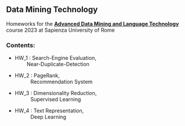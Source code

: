 ## Data Mining Technology

Homeworks for the [**Advanced Data Mining and Language Technology**](https://corsidilaurea.uniroma1.it/it/view-course-details/2022/29942/20190322084705/c4d3fb32-4761-4b52-9e20-6c3b672f50dd/fd7b47f5-0479-41b8-821c-eeb37900a4fd/8709b9e9-a659-4a9e-968c-09687c07cf73/9ffc13b7-5ed7-4c59-9e45-345305317146?guid_cv=fd7b47f5-0479-41b8-821c-eeb37900a4fd&current_erogata=c4d3fb32-4761-4b52-9e20-6c3b672f50dd) course 2023 at Sapienza University of Rome

### Contents:

- HW_1 : Search-Engine Evaluation,\
&emsp;&emsp; Near-Duplicate-Detection

- HW_2 : PageRank,\
&ensp;&ensp;&thinsp;&ensp;&thinsp;&ensp;&thinsp;&thinsp; Recommendation System

- HW_3 : Dimensionality Reduction,\
&ensp;&ensp;&thinsp;&ensp;&thinsp;&ensp;&thinsp;&thinsp; Supervised Learning

- HW_4 : Text Representation,\
&ensp;&ensp;&thinsp;&ensp;&thinsp;&ensp;&thinsp;&thinsp; Deep Learning
